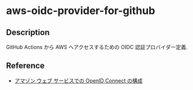 # aws-oidc-provider-for-github

## Description

GitHub Actions から AWS へアクセスするための OIDC 認証プロバイダー定義.

## Reference

- [アマゾン ウェブ サービスでの OpenID Connect の構成](https://docs.github.com/ja/actions/security-for-github-actions/security-hardening-your-deployments/configuring-openid-connect-in-amazon-web-services)
